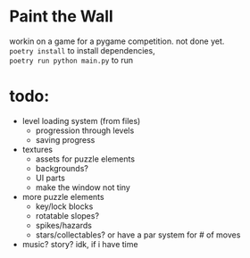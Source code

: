 # Paint the Wall

workin on a game for a pygame competition. not done yet.  
`poetry install` to install dependencies,  
`poetry run python main.py` to run

# todo:
- level loading system (from files)
  - progression through levels
  - saving progress
- textures
  - assets for puzzle elements
  - backgrounds?
  - UI parts
  - make the window not tiny
- more puzzle elements
  - key/lock blocks
  - rotatable slopes?
  - spikes/hazards
  - stars/collectables? or have a par system for # of moves
- music? story? idk, if i have time
